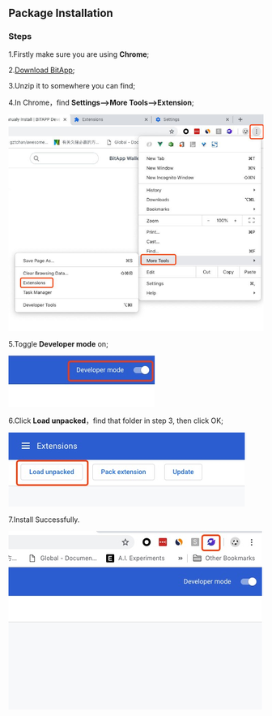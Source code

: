 ## Package Installation

### Steps

1.Firstly make sure you are using **Chrome**;

2.[Download BitApp](http://files.bitapp.net.cn/chrome-bitapp.zip);

3.Unzip it to somewhere you can find;

4.In Chrome，find **Settings-->More Tools-->Extension**;

![setting](./setting.jpg)

5.Toggle **Developer mode** on;

![setting](./develop_mode.jpg)

6.Click **Load unpacked**，find that folder in step 3, then click OK;

![setting](./load.jpg)

7.Install Successfully.

![setting](./install_success.jpg)